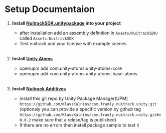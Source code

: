 # **Setup Documentaion**

1. **Install [NuitrackSDK.unitypackage](https://github.com/3DiVi/nuitrack-sdk) into your project**
    - after installation add an assembly definition in `Assets/NuitrackSDK/` called `Assets.NuitrackSDK`
    - Test nuitrack and your license with example scenes
    <br><br>

2. **Install [Unity Atoms](https://unity-atoms.github.io/unity-atoms/introduction/installation)**
    - openupm add com.unity-atoms.unity-atoms-core
    - openupm add com.unity-atoms.unity-atoms-base-atoms
    <br><br>

3. **Install [Nuitrack Additives](https://github.com/KlavsKalnins/com.framly.nuitrack.unity.git)**
    - install this git repo by Unity Package Manager(UPM) `https://github.com/KlavsKalnins/com.framly.nuitrack.unity.git` (optionaly you can provide a specific version by github tag `https://github.com/KlavsKalnins/com.framly.nuitrack.unity.git#v0.0.2` make sure that a relese/tag is published)
    - if there are no errors then install package sample to test it
    <br><br>
